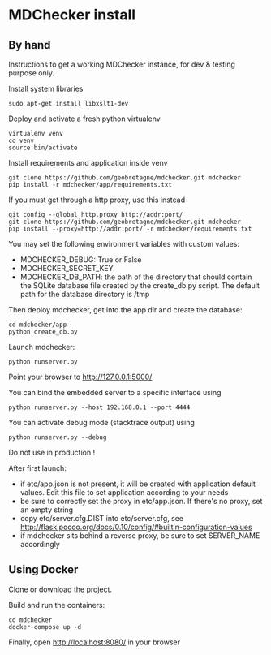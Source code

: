# MDChecker install

## By hand
Instructions to get a working MDChecker instance, for dev & testing purpose only.

Install system libraries

```
sudo apt-get install libxslt1-dev
```

Deploy and activate a fresh python virtualenv

```
virtualenv venv
cd venv
source bin/activate
```

Install requirements and application inside venv

```
git clone https://github.com/geobretagne/mdchecker.git mdchecker
pip install -r mdchecker/app/requirements.txt
```

If you must get through a http proxy, use this instead

```
git config --global http.proxy http://addr:port/ 
git clone https://github.com/geobretagne/mdchecker.git mdchecker
pip install --proxy=http://addr:port/ -r mdchecker/requirements.txt
```

You may set the following environment variables with custom values:
- MDCHECKER_DEBUG: True or False
- MDCHECKER_SECRET_KEY
- MDCHECKER_DB_PATH: the path of the directory that should contain the SQLite
database file created by the create_db.py script. The default path for the database directory is /tmp

Then deploy mdchecker, get into the app dir and create the database:
```
cd mdchecker/app
python create_db.py
```

Launch mdchecker:

```
python runserver.py
```

Point your browser to http://127.0.0.1:5000/

You can bind the embedded server to a specific interface using

```
python runserver.py --host 192.168.0.1 --port 4444
```

You can activate debug mode (stacktrace output) using

```
python runserver.py --debug
```

Do not use in production !

After first launch:

* if etc/app.json is not present, it will be created with application default values. Edit this file to set application according to your needs
* be sure to correctly set the proxy  in etc/app.json. If there's no proxy, set an empty string
* copy etc/server.cfg.DIST into etc/server.cfg, see http://flask.pocoo.org/docs/0.10/config/#builtin-configuration-values
* if mdchecker sits behind a reverse proxy, be sure to set SERVER_NAME accordingly


## Using Docker
Clone or download the project.

Build and run the containers:
```
cd mdchecker
docker-compose up -d
```

Finally, open [http://localhost:8080/](http://localhost:8080/) in your browser
